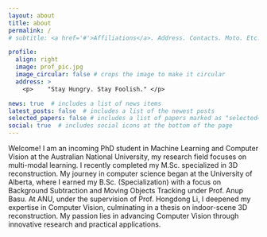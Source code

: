 ```yaml
---
layout: about
title: about
permalink: /
# subtitle: <a href='#'>Affiliations</a>. Address. Contacts. Moto. Etc.

profile:
  align: right
  image: prof_pic.jpg
  image_circular: false # crops the image to make it circular
  address: >
    <p>    "Stay Hungry. Stay Foolish." </p>

news: true  # includes a list of news items
latest_posts: false  # includes a list of the newest posts
selected_papers: false # includes a list of papers marked as "selected={true}"
social: true  # includes social icons at the bottom of the page
---
```

Welcome! I am an incoming PhD student in Machine Learning and Computer Vision at the Australian National University, my research field focuses on multi-modal learning. I recently completed my  M.Sc. specialized in 3D reconstruction. My journey in computer science began at the University of Alberta, where I earned my B.Sc. (Specialization) with a focus on Background Subtraction and Moving Objects Tracking under Prof. Anup Basu. At ANU, under the supervision of Prof. Hongdong Li, I deepened my expertise in Computer Vision, culminating in a thesis on indoor-scene 3D reconstruction. My passion lies in advancing Computer Vision through innovative research and practical applications.